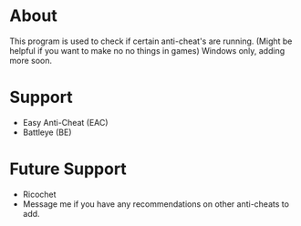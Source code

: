 # About
This program is used to check if certain anti-cheat's are running. (Might be helpful if you want to make no no things in games)
Windows only, adding more soon.

# Support
  - Easy Anti-Cheat (EAC)
  - Battleye (BE)

# Future Support
  - Ricochet
  - Message me if you have any recommendations on other anti-cheats to add. 
